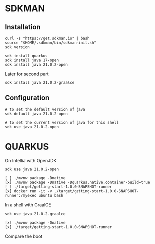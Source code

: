 # SDKMAN

## Installation

```
curl -s "https://get.sdkman.io" | bash
source "$HOME/.sdkman/bin/sdkman-init.sh"
sdk version
```

```
sdk install quarkus
sdk install java 17-open
sdk install java 21.0.2-open
```

Later for second part
```
sdk install java 21.0.2-graalce
```

## Configuration

```
# to set the default version of java
sdk default java 21.0.2-open

# to set the current version of java for this shell
sdk use java 21.0.2-open
```

# QUARKUS

On IntelliJ with OpenJDK
```
sdk use java 21.0.2-open

[ ] ./mvnw package -Dnative 
[x] ./mvnw package -Dnative -Dquarkus.native.container-build=true
[ ] ./target/getting-start-1.0.0-SNAPSHOT-runner
[x] docker run -it -v ./target/getting-start-1.0.0-SNAPSHOT-runner:/myexec ubuntu bash

```
In a shell with GraalCE
```
sdk use java 21.0.2-graalce

[x] ./mvnw package -Dnative 
[x] ./target/getting-start-1.0.0-SNAPSHOT-runner
```

Compare the boot





